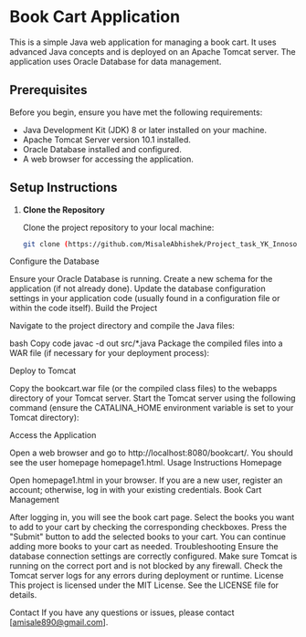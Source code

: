 # Book Cart Application

This is a simple Java web application for managing a book cart. It uses advanced Java concepts and is deployed on an Apache Tomcat server. The application uses Oracle Database for data management.

## Prerequisites

Before you begin, ensure you have met the following requirements:

- Java Development Kit (JDK) 8 or later installed on your machine.
- Apache Tomcat Server version 10.1 installed.
- Oracle Database installed and configured.
- A web browser for accessing the application.

## Setup Instructions

1. **Clone the Repository**

   Clone the project repository to your local machine:

   ```bash
   git clone (https://github.com/MisaleAbhishek/Project_task_YK_Innosoft.git)
Configure the Database

Ensure your Oracle Database is running.
Create a new schema for the application (if not already done).
Update the database configuration settings in your application code (usually found in a configuration file or within the code itself).
Build the Project

Navigate to the project directory and compile the Java files:

bash
Copy code
javac -d out src/*.java
Package the compiled files into a WAR file (if necessary for your deployment process):

Deploy to Tomcat

Copy the bookcart.war file (or the compiled class files) to the webapps directory of your Tomcat server.
Start the Tomcat server using the following command (ensure the CATALINA_HOME environment variable is set to your Tomcat directory):


Access the Application

Open a web browser and go to http://localhost:8080/bookcart/.
You should see the user homepage homepage1.html.
Usage Instructions
Homepage

Open homepage1.html in your browser.
If you are a new user, register an account; otherwise, log in with your existing credentials.
Book Cart Management

After logging in, you will see the book cart page.
Select the books you want to add to your cart by checking the corresponding checkboxes.
Press the "Submit" button to add the selected books to your cart.
You can continue adding more books to your cart as needed.
Troubleshooting
Ensure the database connection settings are correctly configured.
Make sure Tomcat is running on the correct port and is not blocked by any firewall.
Check the Tomcat server logs for any errors during deployment or runtime.
License
This project is licensed under the MIT License. See the LICENSE file for details.

Contact
If you have any questions or issues, please contact [amisale890@gmail.com].








